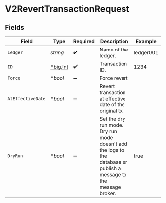 # V2RevertTransactionRequest


## Fields

| Field                                                                                                               | Type                                                                                                                | Required                                                                                                            | Description                                                                                                         | Example                                                                                                             |
| ------------------------------------------------------------------------------------------------------------------- | ------------------------------------------------------------------------------------------------------------------- | ------------------------------------------------------------------------------------------------------------------- | ------------------------------------------------------------------------------------------------------------------- | ------------------------------------------------------------------------------------------------------------------- |
| `Ledger`                                                                                                            | *string*                                                                                                            | :heavy_check_mark:                                                                                                  | Name of the ledger.                                                                                                 | ledger001                                                                                                           |
| `ID`                                                                                                                | [*big.Int](https://pkg.go.dev/math/big#Int)                                                                         | :heavy_check_mark:                                                                                                  | Transaction ID.                                                                                                     | 1234                                                                                                                |
| `Force`                                                                                                             | **bool*                                                                                                             | :heavy_minus_sign:                                                                                                  | Force revert                                                                                                        |                                                                                                                     |
| `AtEffectiveDate`                                                                                                   | **bool*                                                                                                             | :heavy_minus_sign:                                                                                                  | Revert transaction at effective date of the original tx                                                             |                                                                                                                     |
| `DryRun`                                                                                                            | **bool*                                                                                                             | :heavy_minus_sign:                                                                                                  | Set the dry run mode. Dry run mode doesn't add the logs to the database or publish a message to the message broker. | true                                                                                                                |